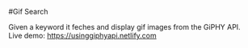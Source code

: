 #Gif Search

Given a keyword it feches and display gif images from the GiPHY API.  
Live demo: https://usinggiphyapi.netlify.com  